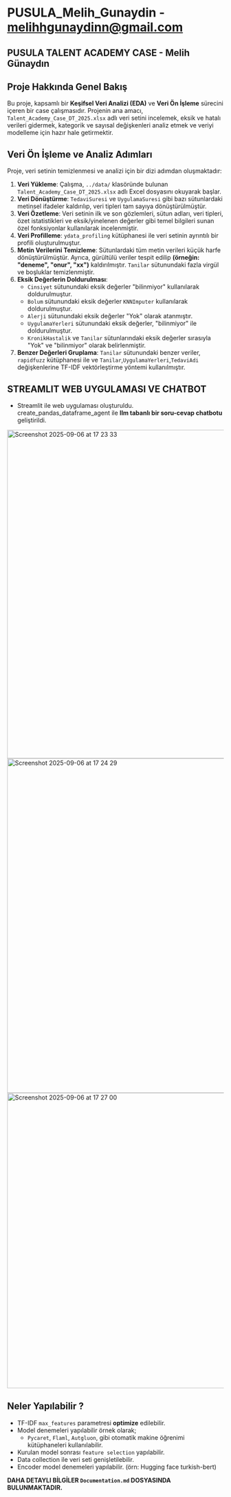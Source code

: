 # PUSULA_Melih_Gunaydin - melihhgunaydinn@gmail.com

## PUSULA TALENT ACADEMY CASE - Melih Günaydın

## Proje Hakkında Genel Bakış
Bu proje, kapsamlı bir **Keşifsel Veri Analizi (EDA)** ve **Veri Ön İşleme** sürecini içeren bir case çalışmasıdır. 
Projenin ana amacı, `Talent_Academy_Case_DT_2025.xlsx` adlı veri setini incelemek, eksik ve hatalı verileri gidermek, 
kategorik ve sayısal değişkenleri analiz etmek ve veriyi modelleme için hazır hale getirmektir.


## Veri Ön İşleme ve Analiz Adımları
Proje, veri setinin temizlenmesi ve analizi için bir dizi adımdan oluşmaktadır:
1.  **Veri Yükleme**: Çalışma, `../data/` klasöründe bulunan `Talent_Academy_Case_DT_2025.xlsx` adlı Excel dosyasını okuyarak başlar.
2.  **Veri Dönüştürme**: `TedaviSuresi` ve `UygulamaSuresi` gibi bazı sütunlardaki metinsel ifadeler kaldırılıp, veri tipleri tam sayıya dönüştürülmüştür.
3.  **Veri Özetleme**: Veri setinin ilk ve son gözlemleri, sütun adları, veri tipleri, özet istatistikleri ve eksik/yinelenen değerler gibi temel bilgileri sunan özel fonksiyonlar kullanılarak incelenmiştir.
4.  **Veri Profilleme**: `ydata_profiling` kütüphanesi ile veri setinin ayrıntılı bir profili oluşturulmuştur.
5.  **Metin Verilerini Temizleme**: Sütunlardaki tüm metin verileri küçük harfe dönüştürülmüştür. Ayrıca, gürültülü veriler tespit edilip **(örneğin: "deneme", "onur", "xx")** kaldırılmıştır. `Tanilar` sütunundaki fazla virgül ve boşluklar temizlenmiştir.
6.  **Eksik Değerlerin Doldurulması**:
    * `Cinsiyet` sütunundaki eksik değerler "bilinmiyor" kullanılarak doldurulmuştur. 
    * `Bolum` sütunundaki eksik değerler `KNNImputer` kullanılarak doldurulmuştur.
    * `Alerji` sütunundaki eksik değerler "Yok" olarak atanmıştır.
    * `UygulamaYerleri` sütunundaki eksik değerler, "bilinmiyor" ile doldurulmuştur.
    * `KronikHastalik` ve `Tanilar` sütunlarındaki eksik değerler sırasıyla "Yok" ve "bilinmiyor" olarak belirlenmiştir.
7.  **Benzer Değerleri Gruplama**: `Tanilar` sütunundaki benzer veriler, `rapidfuzz` kütüphanesi ile ve 
`Tanilar`,`UygulamaYerleri`,`TedaviAdi` değişkenlerine TF-IDF vektörleştirme yöntemi kullanılmıştır.

## STREAMLIT WEB UYGULAMASI VE CHATBOT
- Streamlit ile web uygulaması oluşturuldu. create_pandas_dataframe_agent ile **llm tabanlı bir soru-cevap chatbotu** geliştirildi.
<img width="1335" height="763" alt="Screenshot 2025-09-06 at 17 23 33" src="https://github.com/user-attachments/assets/7a25f2d9-c0be-4e83-bef2-e8f986c42278" />
<img width="1343" height="777" alt="Screenshot 2025-09-06 at 17 24 29" src="https://github.com/user-attachments/assets/c3810dc0-529c-4dd1-af44-c47305ef6153" />
<img width="1335" height="686" alt="Screenshot 2025-09-06 at 17 27 00" src="https://github.com/user-attachments/assets/91439c6f-f684-44c2-b7ae-e54dc6d4547e" />

## Neler Yapılabilir ?
- TF-IDF `max_features` parametresi **optimize** edilebilir.
- Model denemeleri yapılabilir örnek olarak;
    - `Pycaret`, `Flaml`, `Autgluon`, gibi otomatik makine öğrenimi kütüphaneleri kullanılabilir.
- Kurulan model sonrası `feature selection` yapılabilir.
- Data collection ile veri seti genişletilebilir.
- Encoder model denemeleri yapılabilir. (örn: Hugging face turkish-bert)


**DAHA DETAYLI BİLGİLER `Documentation.md` DOSYASINDA BULUNMAKTADIR.**

